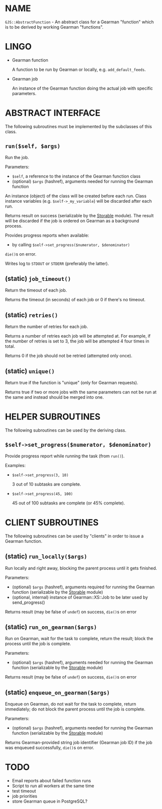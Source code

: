 # NAME

`GJS::AbstractFunction` - An abstract class for a Gearman "function" which
is to be derived by working Gearman "functions".



# LINGO

- Gearman function

    A function to be run by Gearman or locally, e.g. `add_default_feeds`.

- Gearman job

    An instance of the Gearman function doing the actual job with specific parameters.

# ABSTRACT INTERFACE

The following subroutines must be implemented by the subclasses of this class.

## `run($self, $args)`

Run the job.

Parameters:

- `$self`, a reference to the instance of the Gearman function class
- (optional) `$args` (hashref), arguments needed for running the
Gearman function

An instance (object) of the class will be created before each run. Class
instance variables (e.g. `$self->_my_variable`) will be discarded after
each run.

Returns result on success (serializable by the [Storable](http://search.cpan.org/perldoc?Storable) module). The result
will be discarded if the job is ordered on Gearman as a background process.

Provides progress reports when available:

- by calling `$self->set_progress($numerator, $denominator)`

`die()`s on error.

Writes log to `STDOUT` or `STDERR` (preferably the latter).

## (static) `job_timeout()`

Return the timeout of each job.

Returns the timeout (in seconds) of each job or 0 if there's no timeout.

## (static) `retries()`

Return the number of retries for each job.

Returns a number of retries each job will be attempted at. For example, if the
number of retries is set to 3, the job will be attempted 4 four times in total.

Returns 0 if the job should not be retried (attempted only once).

## (static) `unique()`

Return true if the function is "unique" (only for Gearman requests).

Returns true if two or more jobs with the same parameters can not be run at the
same and instead should be merged into one.

# HELPER SUBROUTINES

The following subroutines can be used by the deriving class.

## `$self->set_progress($numerator, $denominator)`

Provide progress report while running the task (from `run()`).

Examples:

- `$self->set_progress(3, 10)`

    3 out of 10 subtasks are complete.

- `$self->set_progress(45, 100)`

    45 out of 100 subtasks are complete (or 45% complete).

# CLIENT SUBROUTINES

The following subroutines can be used by "clients" in order to issue a Gearman
function.

## (static) `run_locally($args)`

Run locally and right away, blocking the parent process until it gets finished.

Parameters:

- (optional) `$args` (hashref), arguments required for running the
Gearman function  (serializable by the [Storable](http://search.cpan.org/perldoc?Storable) module)
- (optional, internal) instance of Gearman::XS::Job to be later used by
send\_progress()

Returns result (may be false of `undef`) on success, `die()`s on error

## (static) `run_on_gearman($args)`

Run on Gearman, wait for the task to complete, return the result; block the
process until the job is complete.

Parameters:

- (optional) `$args` (hashref), arguments needed for running the Gearman
function (serializable by the [Storable](http://search.cpan.org/perldoc?Storable) module)

Returns result (may be false of `undef`) on success, `die()`s on error

## (static) `enqueue_on_gearman($args)`

Enqueue on Gearman, do not wait for the task to complete, return immediately;
do not block the parent process until the job is complete.

Parameters:

- (optional) `$args` (hashref), arguments needed for running the Gearman
function (serializable by the [Storable](http://search.cpan.org/perldoc?Storable) module)

Returns Gearman-provided string job identifier (Gearman job ID) if the job was
enqueued successfully, `die()`s on error.

# TODO

- Email reports about failed function runs
- Script to run all workers at the same time
- test timeout
- job priorities
- store Gearman queue in PostgreSQL?
